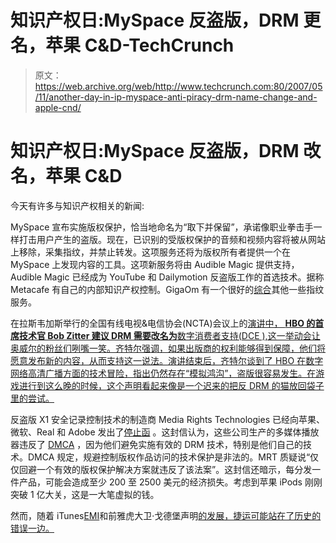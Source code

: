 # 知识产权日:MySpace 反盗版，DRM 更名，苹果 C&D-TechCrunch

> 原文：<https://web.archive.org/web/http://www.techcrunch.com:80/2007/05/11/another-day-in-ip-myspace-anti-piracy-drm-name-change-and-apple-cnd/>

# 知识产权日:MySpace 反盗版，DRM 改名，苹果 C&D

今天有许多与知识产权相关的新闻:

MySpace 宣布实施版权保护，恰当地命名为“取下并保留”，承诺像职业拳击手一样打击用户产生的盗版。现在，已识别的受版权保护的音频和视频内容将被从网站上移除，采集指纹，并禁止转发。这项服务还将为版权所有者提供一个在 MySpace 上发现内容的工具。这项新服务将由 Audible Magic 提供支持，Audible Magic 已经成为 YouTube 和 Dailymotion 反盗版工作的首选技术。据称 Metacafe 有自己的内部知识产权控制。GigaOm 有一个很好的[综合](https://web.archive.org/web/20211209051019/http://gigaom.com/2007/03/14/video-fingerprinting-bull-market/)其他一些指纹服务。

在拉斯韦加斯举行的全国有线电视&电信协会(NCTA)会议上的[演讲中， **HBO 的首席技术官 Bob Zitter 建议 DRM 需要改名为**数字消费者支持(DCE ),这一举动会让奥威尔的粉丝们咧嘴一笑。齐特尔强调，如果出版商的权利能够得到保障，他们将愿意发布新的内容，从而支持这一说法。演讲结束后，齐特尔谈到了 HBO 在数字网络高清广播方面的技术冒险，指出仍然存在“模拟鸿沟”，盗版很容易发生。在游戏进行到这么晚的时候，这个声明看起来像是一个迟来的把反 DRM 的猫放回袋子里的尝试。](https://web.archive.org/web/20211209051019/http://www.broadcastingcable.com/article/CA6440876.html)

反盗版 X1 安全记录控制技术的制造商 Media Rights Technologies 已经向苹果、微软、Real 和 Adobe 发出了[停止函](https://web.archive.org/web/20211209051019/http://sev.prnewswire.com/multimedia-online-internet/20070510/SFTH06210052007-1.html) 。这封信认为，这些公司生产的多媒体播放器违反了 [DMCA](https://web.archive.org/web/20211209051019/http://www4.law.cornell.edu/uscode/html/uscode17/usc_sec_17_00001201----000-.html) ，因为他们避免实施有效的 DRM 技术，特别是他们自己的技术。DMCA 规定，规避控制版权作品访问的技术保护是非法的。MRT 质疑说“仅仅回避一个有效的版权保护解决方案就违反了该法案”。这封信还暗示，每分发一件产品，可能会造成至少 200 至 2500 美元的经济损失。考虑到苹果 iPods 刚刚突破 1 亿大关，这是一大笔虚拟的钱。

然而，随着 iTunes[EMI](https://web.archive.org/web/20211209051019/http://www.beta.techcrunch.com/2007/04/02/emi-apple-are-announcing-sale-of-non-drm-music/)和前雅虎大卫·戈德堡声明[的发展，捷运可能站在了历史的错误一边。](https://web.archive.org/web/20211209051019/http://www.talkcrunch.com/2007/01/10/talk-with-yahoo-music-execs-on-the-fate-of-drm/)